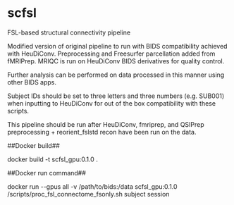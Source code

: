 # scfsl
FSL-based structural connectivity pipeline

Modified version of original pipeline to run with BIDS compatibility achieved with HeuDiConv. Preprocessing and Freesurfer parcellation added from fMRIPrep. MRIQC is run on HeuDiConv BIDS derivatives for quality control.

Further analysis can be performed on data processed in this manner using other BIDS apps.

Subject IDs should be set to three letters and three numbers (e.g. SUB001) when inputting to HeuDiConv for out of the box compatibility with these scripts.

This pipeline should be run after HeuDiConv, fmriprep, and QSIPrep preprocessing + reorient_fslstd recon have been run on the data.

##Docker build##

docker build -t scfsl_gpu:0.1.0 .

##Docker run command##

docker run --gpus all -v /path/to/bids:/data scfsl_gpu:0.1.0 /scripts/proc_fsl_connectome_fsonly.sh subject session